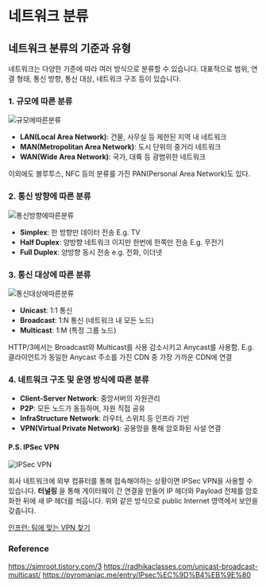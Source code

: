 # 네트워크 분류
## 네트워크 분류의 기준과 유형

네트워크는 다양한 기준에 따라 여러 방식으로 분류할 수 있습니다. 
대표적으로 범위, 연결 형태, 통신 방향, 통신 대상, 네트워크 구조 등이 있습니다.


### 1. 규모에 따른 분류

![규모에따른분류](https://blog.kakaocdn.net/dna/6GNvp/btq2ZpwH8HJ/AAAAAAAAAAAAAAAAAAAAADAoMvPE-GQ8cgNO_judRN8jgR02NN6dFdWn-9YCfNj4/img.png?credential=yqXZFxpELC7KVnFOS48ylbz2pIh7yKj8&expires=1753973999&allow_ip=&allow_referer=&signature=bI7QJY6te2tmtletlS8%2FJjqdjac%3D)

- **LAN(Local Area Network)**: 건물, 사무실 등 제한된 지역 내 네트워크
- **MAN(Metropolitan Area Network)**: 도시 단위의 중거리 네트워크
- **WAN(Wide Area Network)**: 국가, 대륙 등 광범위한 네트워크

이외에도 블루투스, NFC 등의 분류를 가진 PAN(Personal Area Network)도 있다.

### 2. 통신 방향에 따른 분류

![통신방향에따른분류](https://encrypted-tbn0.gstatic.com/images?q=tbn:ANd9GcTLg4g4y7L21cMOQvd9nLJt3lyN_Whs8xDRzA&s)

- **Simplex**: 한 방향만 데이터 전송 E.g. TV
- **Half Duplex**: 양방향 네트워크 이지만 한번에 한쪽만 전송 E.g. 무전기
- **Full Duplex**: 양방향 동시 전송 e.g. 전화, 이더넷

### 3. 통신 대상에 따른 분류

![통신대상에따른분류](https://www.scaler.com/topics/images/unicast-multicast-broadcast_thumbnail.webp)

- **Unicast**: 1:1 통신
- **Broadcast**: 1:N 통신 (네트워크 내 모든 노드)
- **Multicast**: 1:M (특정 그룹 노드)

HTTP/3에서는 Broadcast와 Multicast를 사용 감소시키고 Anycast를 사용함. E.g. 클라이언트가 동일한 Anycast 주소를 가진 CDN 중 가장 가까운 CDN에 연결

### 4. 네트워크 구조 및 운영 방식에 따른 분류

- **Client-Server Network**: 중앙서버의 자원관리
- **P2P**: 모든 노드가 동등하며, 자원 직접 공유
- **InfraStructure Network**: 라우터, 스위치 등 인프라 기반
- **VPN(Virtual Private Network)**: 공용망을 통해 암호화된 사설 연결

#### P.S. IPSec VPN

![IPSec VPN](https://blog.kakaocdn.net/dna/I6i1c/btsddUt0Tob/AAAAAAAAAAAAAAAAAAAAAA59eE_M3xZcbmZ-KfBe1Ihk7KZZ1uCurhgtbcUeeWa4/img.png?credential=yqXZFxpELC7KVnFOS48ylbz2pIh7yKj8&expires=1753973999&allow_ip=&allow_referer=&signature=v9JscLBUJ9kjD1PiDRmAP%2FSY12k%3D)

회사 네트워크에 외부 컴퓨터를 통해 접속해야하는 상황이면 IPSec VPN을 사용할 수 있습니다.
**터널링** 을 통해 게이터웨이 간 연결을 만들어 IP 헤더와 Payload 전체를 암호화한 뒤에 새 IP 헤더를 씌웁니다.
위와 같은 방식으로 public Internet 영역에서 보안을 갖춥니다. 

[인프런: 팀에 맞는 VPN 찾기](https://tech.inflab.com/20241031-vpn-history/)

### Reference

https://simroot.tistory.com/3
https://radhikaclasses.com/unicast-broadcast-multicast/
https://pyromaniac.me/entry/IPsec%EC%9D%B4%EB%9E%80
